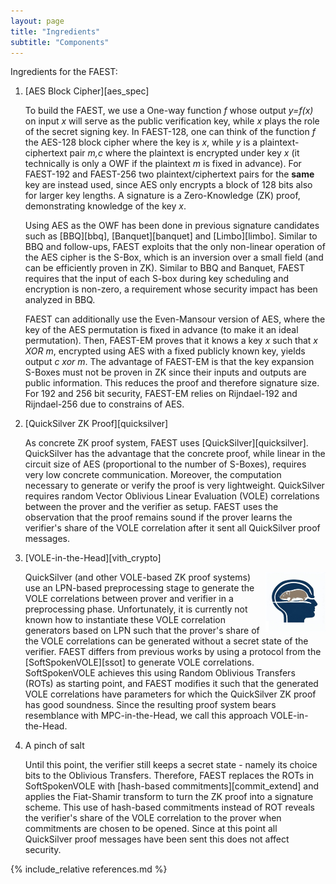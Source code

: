 ```yaml
---
layout: page
title: "Ingredients"
subtitle: "Components"
---
```


Ingredients for the FAEST:

1. [AES Block Cipher][aes_spec]

	To build the FAEST, we use a One-way function *f* whose output *y=f(x)* on input *x* will serve as the public verification key, while *x* plays the role of the secret signing key. In FAEST-128, one can think of the function *f* the AES-128 block cipher where the key is *x*, while *y* is a plaintext-ciphertext pair *m,c* where the plaintext is encrypted under key *x* (it technically is only a OWF if the plaintext *m* is fixed in advance). For FAEST-192 and FAEST-256 two plaintext/ciphertext pairs for the **same** key are instead used, since AES only encrypts a block of 128 bits also for larger key lengths. A signature is a Zero-Knowledge  (ZK) proof, demonstrating knowledge of the key *x*.

	Using AES as the OWF has been done in previous signature candidates such as [BBQ][bbq], [Banquet][banquet] and [Limbo][limbo]. Similar to BBQ and follow-ups, FAEST exploits that the only non-linear operation of the AES cipher is the S-Box, which is an inversion over a small field (and can be efficiently proven in ZK). Similar to BBQ and Banquet, FAEST requires that the input of each S-box during key scheduling and encryption is non-zero, a requirement whose security impact has been analyzed in BBQ.

	FAEST can additionally use the Even-Mansour version of AES, where the key of the AES permutation is fixed in advance (to make it an ideal permutation). Then, FAEST-EM proves that it knows a key *x* such that *x XOR m*, encrypted using AES with a fixed publicly known key, yields output *c xor m*. The advantage of FAEST-EM is that the key expansion S-Boxes must not be proven in ZK since their inputs and outputs are public information. This reduces the proof and therefore signature size. For 192 and 256 bit security, FAEST-EM relies on Rijndael-192 and Rijndael-256 due to constrains of AES.

2. [QuickSilver ZK Proof][quicksilver]

	As concrete ZK proof system, FAEST uses [QuickSilver][quicksilver]. QuickSilver has the advantage that the concrete proof, while linear in the circuit size of AES (proportional to the number of S-Boxes), requires very low concrete communication. Moreover, the computation necessary to generate or verify the proof is very lightweight. QuickSilver requires random Vector Oblivious Linear Evaluation (VOLE) correlations between the prover and the verifier as setup. FAEST uses the observation that the proof remains sound if the prover learns the verifier's share of the VOLE correlation after it sent all QuickSilver proof messages.

3. [VOLE-in-the-Head][vith_crypto]

	<img src="/assets/vith.png" alt="A vole in the head of a person" style="float:right;width:20%;">
	QuickSilver (and other VOLE-based ZK proof systems) use an LPN-based preprocessing stage to generate the VOLE correlations between prover and verifier in a preprocessing phase. Unfortunately, it is currently not known how to instantiate these VOLE correlation generators based on LPN such that the prover's share of the VOLE correlations can be generated without a secret state of the verifier. FAEST differs from previous works by using a protocol from the [SoftSpokenVOLE][ssot] to generate VOLE correlations. SoftSpokenVOLE achieves this using Random Oblivious Transfers (ROTs) as starting point, and FAEST  modifies it such that the generated VOLE correlations have parameters for which the QuickSilver ZK proof has good soundness. Since the resulting proof system bears resemblance with MPC-in-the-Head, we call this approach VOLE-in-the-Head.

4. A pinch of salt

	Until this point, the verifier still keeps a secret state - namely its choice bits to the Oblivious Transfers. Therefore, FAEST replaces the ROTs in SoftSpokenVOLE with [hash-based commitments][commit_extend] and applies the Fiat-Shamir transform to turn the ZK proof into a signature scheme. This use of hash-based commitments instead of ROT reveals the verifier's share of the VOLE correlation to the prover when commitments are chosen to be opened. Since at this point all QuickSilver proof messages have been sent this does not affect security.

{% include_relative references.md %}
